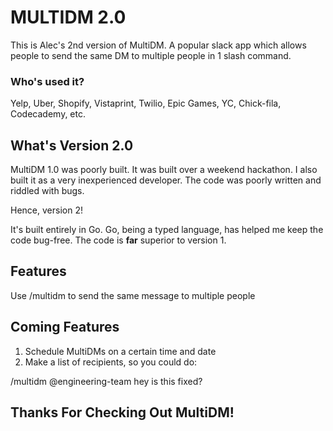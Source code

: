 # MULTIDM 2.0

This is Alec's 2nd version of MultiDM. A popular slack app which allows people to send the same DM to multiple people in 1 slash command. 

### Who's used it?

 Yelp, Uber, Shopify, Vistaprint, Twilio, Epic Games, YC, Chick-fila, Codecademy, etc.

## What's Version 2.0

MultiDM 1.0 was poorly built. It was built over a weekend hackathon. I also built it as a very inexperienced developer. The code was poorly written and riddled with bugs. 

Hence, version 2! 

It's built entirely in Go. Go, being a typed language, has helped me keep the code bug-free. The code is **far** superior to version 1. 

## Features

Use /multidm to send the same message to multiple people

## Coming Features

1. Schedule MultiDMs on a certain time and date
2. Make a list of recipients, so you could do:
  
  /multidm @engineering-team hey is this fixed?

## Thanks For Checking Out MultiDM!
